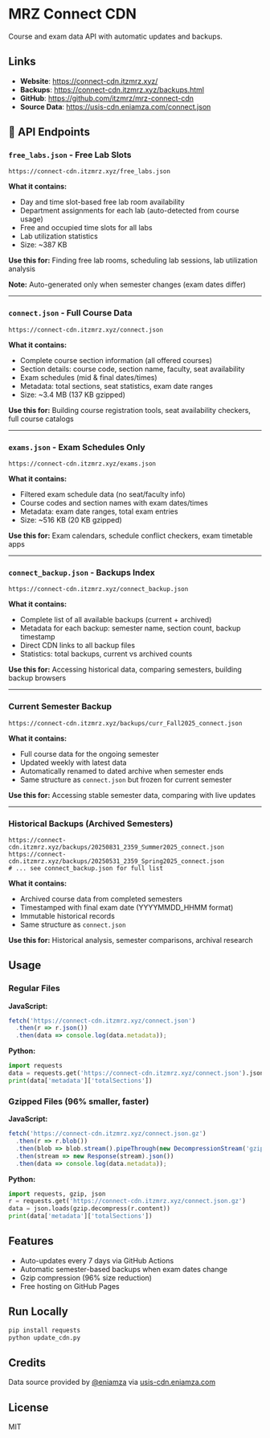 # MRZ Connect CDN

Course and exam data API with automatic updates and backups.

## Links

- **Website**: https://connect-cdn.itzmrz.xyz/
- **Backups**: https://connect-cdn.itzmrz.xyz/backups.html
- **GitHub**: https://github.com/itzmrz/mrz-connect-cdn
- **Source Data**: https://usis-cdn.eniamza.com/connect.json

## 📡 API Endpoints

### `free_labs.json` - Free Lab Slots
```
https://connect-cdn.itzmrz.xyz/free_labs.json
```
**What it contains:**
- Day and time slot-based free lab room availability
- Department assignments for each lab (auto-detected from course usage)
- Free and occupied time slots for all labs
- Lab utilization statistics
- Size: ~387 KB

**Use this for:** Finding free lab rooms, scheduling lab sessions, lab utilization analysis

**Note:** Auto-generated only when semester changes (exam dates differ)

---

### `connect.json` - Full Course Data
```
https://connect-cdn.itzmrz.xyz/connect.json
```
**What it contains:**
- Complete course section information (all offered courses)
- Section details: course code, section name, faculty, seat availability
- Exam schedules (mid & final dates/times)
- Metadata: total sections, seat statistics, exam date ranges
- Size: ~3.4 MB (137 KB gzipped)

**Use this for:** Building course registration tools, seat availability checkers, full course catalogs

---

### `exams.json` - Exam Schedules Only
```
https://connect-cdn.itzmrz.xyz/exams.json
```
**What it contains:**
- Filtered exam schedule data (no seat/faculty info)
- Course codes and section names with exam dates/times
- Metadata: exam date ranges, total exam entries
- Size: ~516 KB (20 KB gzipped)

**Use this for:** Exam calendars, schedule conflict checkers, exam timetable apps

---

### `connect_backup.json` - Backups Index
```
https://connect-cdn.itzmrz.xyz/connect_backup.json
```
**What it contains:**
- Complete list of all available backups (current + archived)
- Metadata for each backup: semester name, section count, backup timestamp
- Direct CDN links to all backup files
- Statistics: total backups, current vs archived counts

**Use this for:** Accessing historical data, comparing semesters, building backup browsers

---

### Current Semester Backup
```
https://connect-cdn.itzmrz.xyz/backups/curr_Fall2025_connect.json
```
**What it contains:**
- Full course data for the ongoing semester
- Updated weekly with latest data
- Automatically renamed to dated archive when semester ends
- Same structure as `connect.json` but frozen for current semester

**Use this for:** Accessing stable semester data, comparing with live updates

---

### Historical Backups (Archived Semesters)
```
https://connect-cdn.itzmrz.xyz/backups/20250831_2359_Summer2025_connect.json
https://connect-cdn.itzmrz.xyz/backups/20250531_2359_Spring2025_connect.json
# ... see connect_backup.json for full list
```
**What it contains:**
- Archived course data from completed semesters
- Timestamped with final exam date (YYYYMMDD_HHMM format)
- Immutable historical records
- Same structure as `connect.json`

**Use this for:** Historical analysis, semester comparisons, archival research

## Usage

### Regular Files

**JavaScript:**
```js
fetch('https://connect-cdn.itzmrz.xyz/connect.json')
  .then(r => r.json())
  .then(data => console.log(data.metadata));
```

**Python:**
```python
import requests
data = requests.get('https://connect-cdn.itzmrz.xyz/connect.json').json()
print(data['metadata']['totalSections'])
```

### Gzipped Files (96% smaller, faster)

**JavaScript:**
```js
fetch('https://connect-cdn.itzmrz.xyz/connect.json.gz')
  .then(r => r.blob())
  .then(blob => blob.stream().pipeThrough(new DecompressionStream('gzip')))
  .then(stream => new Response(stream).json())
  .then(data => console.log(data.metadata));
```

**Python:**
```python
import requests, gzip, json
r = requests.get('https://connect-cdn.itzmrz.xyz/connect.json.gz')
data = json.loads(gzip.decompress(r.content))
print(data['metadata']['totalSections'])
```

## Features

- Auto-updates every 7 days via GitHub Actions
- Automatic semester-based backups when exam dates change
- Gzip compression (96% size reduction)
- Free hosting on GitHub Pages

## Run Locally

```bash
pip install requests
python update_cdn.py
```

## Credits

Data source provided by [@eniamza](https://github.com/eniamza) via [usis-cdn.eniamza.com](https://usis-cdn.eniamza.com/connect.json)

## License

MIT
